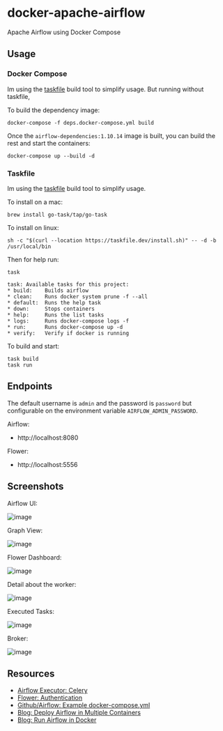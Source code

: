 # docker-apache-airflow
Apache Airflow using Docker Compose

## Usage

### Docker Compose

Im using the [taskfile](https://taskfile.dev) build tool to simplify usage. But running without taskfile,

To build the dependency image:

```
docker-compose -f deps.docker-compose.yml build
```

Once the `airflow-dependencies:1.10.14` image is built, you can build the rest and start the containers:

```
docker-compose up --build -d
```

### Taskfile

Im using the [taskfile](https://taskfile.dev) build tool to simplify usage.

To install on a mac:

```
brew install go-task/tap/go-task
```

To install on linux: 

```
sh -c "$(curl --location https://taskfile.dev/install.sh)" -- -d -b /usr/local/bin
```

Then for help run:

```
task

task: Available tasks for this project:
* build: 	Builds airflow
* clean: 	Runs docker system prune -f --all
* default: 	Runs the help task
* down: 	Stops containers
* help: 	Runs the list tasks
* logs: 	Runs docker-compose logs -f
* run: 		Runs docker-compose up -d
* verify: 	Verify if docker is running
```

To build and start:

```
task build
task run
```

## Endpoints

The default username is `admin` and the password is `password` but configurable on the environment variable `AIRFLOW_ADMIN_PASSWORD`.

Airflow:
- http://localhost:8080

Flower:
- http://localhost:5556

## Screenshots

Airflow UI:

![image](https://user-images.githubusercontent.com/567298/129044818-c0db478e-41c1-4bb4-bf82-c6821f2bbda3.png)

Graph View:

![image](https://user-images.githubusercontent.com/567298/129044904-82f2586e-7a6f-48f0-beae-bab1d002ae26.png)

Flower Dashboard:

![image](https://user-images.githubusercontent.com/567298/129045052-be4b5670-09b5-419c-a590-83a1c5da0435.png)

Detail about the worker:

![image](https://user-images.githubusercontent.com/567298/129045405-2fe465cb-7ffe-4d42-ad83-7764e31e9aeb.png)


Executed Tasks:

![image](https://user-images.githubusercontent.com/567298/129045257-1420898c-a7d4-4348-8f61-5610ec5c875c.png)

Broker:

![image](https://user-images.githubusercontent.com/567298/129045321-7202758e-b8a9-4116-ba02-bb33c32f821c.png)


## Resources

- [Airflow Executor: Celery](https://airflow.apache.org/docs/apache-airflow/1.10.6/howto/executor/use-celery.html)
- [Flower: Authentication](https://airflow.apache.org/docs/apache-airflow/stable/security/flower.html)
- [Github/Airflow: Example docker-compose.yml](https://github.com/apache/airflow/blob/main/docs/apache-airflow/start/docker-compose.yaml)
- [Blog: Deploy Airflow in Multiple Containers](https://towardsdatascience.com/deploy-apache-airflow-in-multiple-docker-containers-7f17b8b3de58)
- [Blog: Run Airflow in Docker](https://betterprogramming.pub/how-to-start-running-apache-airflow-in-docker-6567d8165653)

